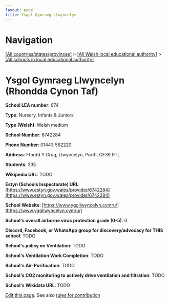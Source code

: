 ```yaml
---
layout: page
title: Ysgol Gymraeg Llwyncelyn
---
```

# Navigation

[[All countries/states/provinces]](../../..) > [[All Welsh local educational authority]](../..) > [[All schools in local educational authority]](..)

# Ysgol Gymraeg Llwyncelyn (Rhondda Cynon Taf)

**School LEA number**: 674

**Type**: Nursery, Infants & Juniors

**Type (Welsh)**: Welsh medium

**School Number**: 6742284

**Phone Number**: 01443 562220

**Address**: Ffordd Y Grug, Llwyncelyn, Porth, CF39 9TL

**Students**: 335

**Wikipedia URL**: TODO

**Estyn (Schools Inspectorate) URL**: [https://www.estyn.gov.wales/provider/6742284](https://www.estyn.gov.wales/provider/6742284)

**School Website**: [https://www.yggllwyncelyn.cymru/](https://www.yggllwyncelyn.cymru/)

**School's overall airborne virus protection grade (0-5)**: 0

**Discord, Facebook, or WhatsApp group for discovery/advocacy for THIS school**: TODO

**School's policy on Ventilation**: TODO

**School's Ventilation Work Completion**: TODO

**School's Air-Purification**: TODO

**School's CO2 monitoring to actively drive ventilation and filtration**: TODO

**School's Wikidata URL**: TODO




[Edit this page](https://github.com/ventilate-schools/Wales/edit/prif/./Rhondda_Cynon_Taf/Ysgol_Gymraeg_Llwyncelyn.md). See also [rules for contribution](../../../contribution-rules/)